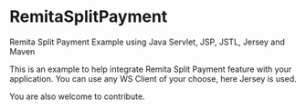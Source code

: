 # RemitaSplitPayment
Remita Split Payment Example using Java Servlet, JSP, JSTL, Jersey and Maven

This is an example to help integrate Remita Split Payment feature with your application. You can use any WS Client of your choose, here Jersey is used.

You are also welcome to contribute.
